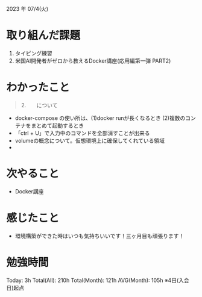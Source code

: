2023 年 07/4(火)

# 取り組んだ課題

1. タイピング練習
2. 米国AI開発者がゼロから教えるDocker講座(応用編第一弾 PART2)

# わかったこと

> 2.　　について

* docker-compose の使い所は、(1)docker runが長くなるとき (2)複数のコンテナをまとめて起動するとき
* 「ctrl + U」で入力中のコマンドを全部消すことが出来る
* volumeの概念について。仮想環境上に確保してくれている領域
* 


# 次やること

* Docker講座

# 感じたこと

* 環境構築ができた時はいつも気持ちいいです！三ヶ月目も頑張ります！

# 勉強時間

Today: 3h
Total(All): 210h
Total(Month): 121h
AVG(Month): 105h
※4日(入会日)起点
